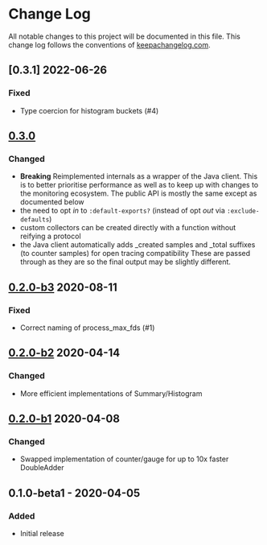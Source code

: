 # Change Log
All notable changes to this project will be documented in this file. This change log follows the conventions of [keepachangelog.com](http://keepachangelog.com/).

## [0.3.1] 2022-06-26
### Fixed
- Type coercion for histogram buckets (#4)

## [0.3.0]
### Changed
- **Breaking** Reimplemented internals as a wrapper of the Java client. This is to better prioritise performance
  as well as to keep up with changes to the monitoring ecosystem.
  The public API is mostly the same except as documented  below
- the need to opt *in* to `:default-exports?` (instead of opt *out* via `:exclude-defaults`)
- custom collectors can be created directly with a function without reifying a protocol
- the Java client automatically adds _created samples and _total suffixes (to counter samples) for open tracing compatibility
  These are passed through as they are so the final output may be slightly different.

## [0.2.0-b3] 2020-08-11
### Fixed
- Correct naming of process_max_fds (#1)

## [0.2.0-b2] 2020-04-14
### Changed
- More efficient implementations of Summary/Histogram

## [0.2.0-b1] 2020-04-08
### Changed
- Swapped implementation of counter/gauge for up to 10x faster DoubleAdder

## 0.1.0-beta1 - 2020-04-05
### Added
- Initial release

[Unreleased]: https://github.com/gnarroway/hato/compare/v0.3.0...HEAD
[0.3.0]: https://github.com/gnarroway/hato/compare/v0.2.0-b3...v0.3.0
[0.2.0-b3]: https://github.com/gnarroway/hato/compare/v0.2.0-b2...v0.2.0-b3
[0.2.0-b2]: https://github.com/gnarroway/hato/compare/v0.2.0-b1...v0.2.0-b2
[0.2.0-b1]: https://github.com/gnarroway/hato/compare/v0.1.0-beta1...v0.1.0-b1
